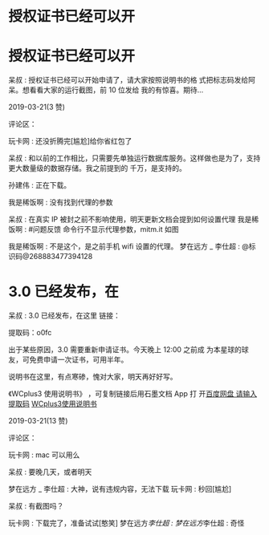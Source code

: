 # 授权证书已经可以开

# 授权证书已经可以开

呆叔 : 授权证书已经可以开始申请了，请大家按照说明书的格 式把标志码发给阿呆。想看看大家的运行截图，前 10 位发给 我的有惊喜。期待…

2019-03-21(3 赞)

评论区：

玩卡网 : 还没折腾完[尴尬]给你省红包了

呆叔 : 和以前的工作相比，只需要先单独运行数据库服务。这样做也是为了，支持更大数量级的数据存储。我之前提到的 千万，是支持的。

孙建伟 : 正在下载。

我是稀饭啊 : 没有找到代理的参数

呆叔 : 在真实 IP 被封之前不影响使用，明天更新文档会提到如何设置代理 我是稀饭啊 : #问题反馈 命令行不显示代理参数，mitm.it 如图

我是稀饭啊 : 不是这个，是之前手机 wifi 设置的代理。 梦在远方 _ 李仕超 : @标识码@268883477394128

# 3.0 已经发布，在

呆叔 : 3.0 已经发布，在这里 链接：

提取码：o0fc

出于某些原因，3.0 需要重新申请证书。今天晚上 12:00 之前成 为本星球的球友，可免费申请一次证书，可用半年。

说明书在这里，有点寒碜，愧对大家，明天再好好写。

《WCplus3 使用说明书》 ，可复制链接后用石墨文档 App 打 开[百度网盘 请输入提取码](https://pan.baidu.com/s/1b3TO6lemSX4HjoTqNvwZmQ) [WCplus3](https://shimo.im/docs/dA7ejdOQuPwo7NZV/)[使用说明书](https://shimo.im/docs/dA7ejdOQuPwo7NZV/)

2019-03-21(13 赞)

评论区：

玩卡网 : mac 可以用么

呆叔 : 要晚几天，或者明天

梦在远方 _ 李仕超 : 大神，说有违规内容，无法下载 玩卡网 : 秒回[尴尬]

呆叔 : 有截图吗？

玩卡网 : 下载完了，准备试试[憨笑] 梦在远方*李仕超 : 梦在远方*李仕超 : 奇怪